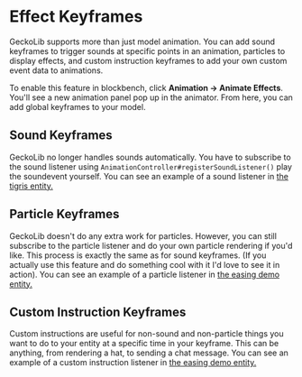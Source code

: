 # Effect Keyframes
GeckoLib supports more than just model animation. You can add sound keyframes to trigger sounds at specific points in an animation, particles to display effects, and custom instruction keyframes to add your own custom event data to animations.

To enable this feature in blockbench, click **Animation -> Animate Effects**. You'll see a new animation panel pop up in the animator. From here, you can add global keyframes to your model.

## Sound Keyframes
GeckoLib no longer handles sounds automatically. You have to subscribe to the sound listener using `AnimationController#registerSoundListener()` play the soundevent yourself. You can see an example of a sound listener in [the tigris entity.](https://github.com/bernie-g/geckolib/blob/1.15/src/main/java/software/bernie/geckolib/example/entity/TigrisEntity.java#L52)

## Particle Keyframes 
GeckoLib doesn't do any extra work for particles. However, you can still subscribe to the particle listener and do your own particle rendering if you'd like. This process is exactly the same as for sound keyframes. (If you actually use this feature and do something cool with it I'd love to see it in action). You can see an example of a particle listener in [the easing demo entity.](https://github.com/bernie-g/geckolib/blob/develop/src/main/java/software/bernie/geckolib/example/entity/EasingDemoEntity.java#L36)

## Custom Instruction Keyframes
Custom instructions are useful for non-sound and non-particle things you want to do to your entity at a specific time in your keyframe. This can be anything, from rendering a hat, to sending a chat message. You can see an example of a custom instruction listener in [the easing demo entity.](https://github.com/bernie-g/geckolib/blob/develop/src/main/java/software/bernie/geckolib/example/entity/EasingDemoEntity.java#L37)
